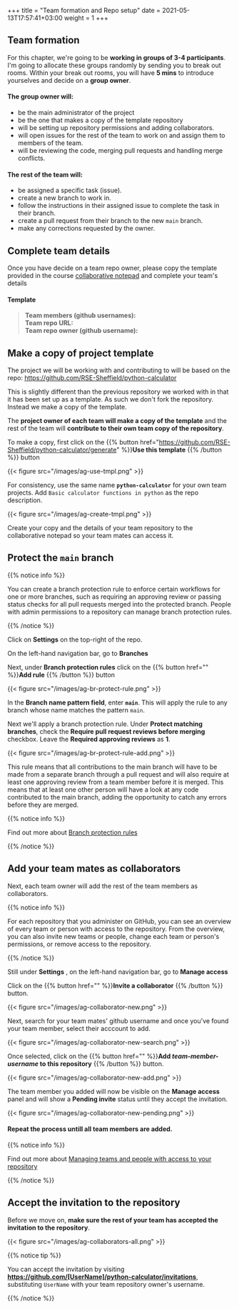 +++
title = "Team formation and Repo setup"
date =  2021-05-13T17:57:41+03:00
weight = 1
+++

## Team formation

For this chapter, we're going to be **working in groups of 3-4 participants**. I'm going to allocate these groups randomly by sending you to break out rooms. Within your break out rooms, you will have **5 mins** to introduce yourselves and decide on a **group owner**. 

#### The group owner <i class="fas fa-user-circle"></i> will:

- be the main administrator of the project 
- be the one that makes a copy of the template repository
- will be setting up repository permissions and adding collaborators.
- will open issues for the rest of the team to work on and assign them to members of the team.
- will be reviewing the code, merging pull requests and handling merge conflicts.

#### The rest of the team <i class="fas fa-users"></i> will:

- be assigned a specific task (issue).
- create a new branch to work in.
- follow the instructions in their assigned issue to complete the task in their branch.
- create a pull request from their branch to the new `main` branch.
- make any corrections requested by the owner.

## Complete team details

Once you have decide on a team repo owner, please copy the template provided in the course [collaborative notepad](https://docs.google.com/document/d/1-CkHO417wtfJZ35X4q5tk_hcgP9W3mfEG5AsN2SIU1A/edit?usp=sharing) and complete your team's details

#### Template

> **Team members (github usernames):** <br>
> **Team repo URL:** <br>
> **Team repo owner (github username):**  


## <i class="fas fa-user-circle"></i> Make a copy of project template

The project we will be working with and contributing to will be based on the repo: https://github.com/RSE-Sheffield/python-calculator

This is slightly different than the previous repository we worked with in that it has been set up as a template. As such we don't fork the repository. Instead we make a copy of the template.

The **project owner of each team will make a copy of the template** and the rest of the team will **contribute to their own team copy of the repository**.

To make a copy, first click on the {{% button href="https://github.com/RSE-Sheffield/python-calculator/generate" %}}**Use this template** {{% /button %}} button

{{< figure src="/images/ag-use-tmpl.png" >}}

For consistency, use the same name **`python-calculator`** for your own team projects. Add `Basic calculator functions in python` as the repo description.

{{< figure src="/images/ag-create-tmpl.png" >}}


Create your copy and the details of your team repository to the collaborative notepad so your team mates can access it.

## <i class="fas fa-user-circle"></i> Protect the `main` branch

{{% notice info %}}

You can create a branch protection rule to enforce certain workflows for one or more branches, such as requiring an approving review or passing status checks for all pull requests merged into the protected branch.
People with admin permissions to a repository can manage branch protection rules.

{{% /notice %}}

Click on **<i class="fas fa-cog"></i>  Settings** on the top-right of the repo.

On the left-hand navigation bar, go to **Branches**


Next, under **Branch protection rules** click on the {{% button href="" %}}**Add rule** {{% /button %}} button

{{< figure src="/images/ag-br-protect-rule.png" >}}

In the **Branch name pattern field**, enter **`main`**. This will apply the rule to any branch whose name matches the pattern `main`.

Next we'll apply a branch protection rule. Under **Protect matching branches**, check the **Require pull request reviews before merging** checkbox. Leave the **Required approving reviews** as **1**. 

{{< figure src="/images/ag-br-protect-rule-add.png" >}}

This rule means that all contributions to the main branch will have to be made from a separate branch through a pull request and will also require at least one approving review from a team member before it is merged. This means that at least one other person will have a look at any code contributed to the main branch, adding the opportunity to catch any errors before they are merged.

{{% notice info %}}

Find out more about [Branch protection rules](https://docs.github.com/en/github/administering-a-repository/managing-a-branch-protection-rule)

{{% /notice %}}
## <i class="fas fa-user-circle"></i> Add your team mates as collaborators

Next, each team owner will add the rest of the team members as collaborators.

{{% notice info %}}

For each repository that you administer on GitHub, you can see an overview of every team or person with access to the repository. From the overview, you can also invite new teams or people, change each team or person's permissions, or remove access to the repository.

{{% /notice %}}

Still under **<i class="fas fa-cog"></i>  Settings** , on the left-hand navigation bar, go to **Manage access**

Click on the {{% button href="" %}}**Invite a collaborator** {{% /button %}} button.

{{< figure src="/images/ag-collaborator-new.png" >}}

Next, search for your team mates' github username and once you've found your team member, select their acccount to add.

{{< figure src="/images/ag-collaborator-new-search.png" >}}



Once selected, click on the {{% button href="" %}}**Add _team-member-username_ to this repository** {{% /button %}} button.

{{< figure src="/images/ag-collaborator-new-add.png" >}}

The team member you added will now be visible on the **Manage access** panel and will show a **Pending invite** status until they accept the invitation.



{{< figure src="/images/ag-collaborator-new-pending.png" >}}

#### <i class="fas fa-redo-alt"></i> Repeat the process untill all team members are added.

{{% notice info %}}

Find out more about [Managing teams and people with access to your repository](https://docs.github.com/en/github/administering-a-repository/managing-teams-and-people-with-access-to-your-repository)

{{% /notice %}}

## <i class="fas fa-users"></i> Accept the invitation to the repository

Before we move on, **make sure the rest of your team has accepted the invitation to the repository**.

{{< figure src="/images/ag-collaborators-all.png" >}}

{{% notice tip %}}

You can accept the invitation by visiting **https://github.com/[UserName]/python-calculator/invitations**, substituting `UserName` with your team repository owner's username.

{{% /notice %}}
